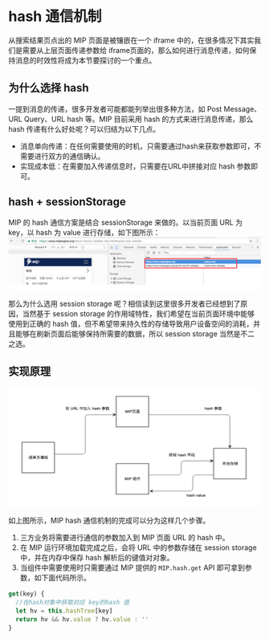 # hash 通信机制

从搜索结果页点出的 MIP 页面是被镶嵌在一个 iframe 中的，在很多情况下其实我们是需要从上层页面传递参数给 iframe页面的，那么如何进行消息传递，如何保持消息的时效性将成为本节要探讨的一个重点。

## 为什么选择 hash

一提到消息的传递，很多开发者可能都能列举出很多种方法，如 Post Message、URL Query、URL hash 等。MIP 目前采用 hash 的方式来进行消息传递，那么 hash 传递有什么好处呢？可以归结为以下几点。

- 消息单向传递：在任何需要使用的时机，只需要通过hash来获取参数即可，不需要进行双方的通信确认。
- 实现成本低：在需要加入传递信息时，只需要在URL中拼接对应 hash 参数即可。

## hash + sessionStorage

MIP 的 hash 通信方案是结合 sessionStorage 来做的。以当前页面 URL 为 key，以 hash 为 value 进行存储，如下图所示：
![hash方案浏览器存储格式](./images/hash-store.png)

那么为什么选用 session storage 呢？相信读到这里很多开发者已经想到了原因，当然基于 session storage 的作用域特性，我们希望在当前页面环境中能够使用到正确的 hash 值，但不希望带来持久性的存储导致用户设备空间的消耗，并且能够在刷新页面后能够保持所需要的数据，所以 session storage 当然是不二之选。

## 实现原理

![MIP Hash 通信流程](./images/hash-pipe-line.png)

如上图所示，MIP hash 通信机制的完成可以分为这样几个步骤。

1. 三方业务将需要进行通信的参数加入到 MIP 页面 URL 的 hash 中。
2. 在 MIP 运行环境加载完成之后，会将 URL 中的参数存储在 session storage 中，并在内存中保存 hash 解析后的键值对对象。
3. 当组件中需要使用时只需要通过 MIP 提供的 `MIP.hash.get` API 即可拿到参数，如下面代码所示。

```js
get(key) {
  //在hash对象中获取对应 key的hash 值
  let hv = this.hashTree[key]
  return hv && hv.value ? hv.value : ''
}
```
